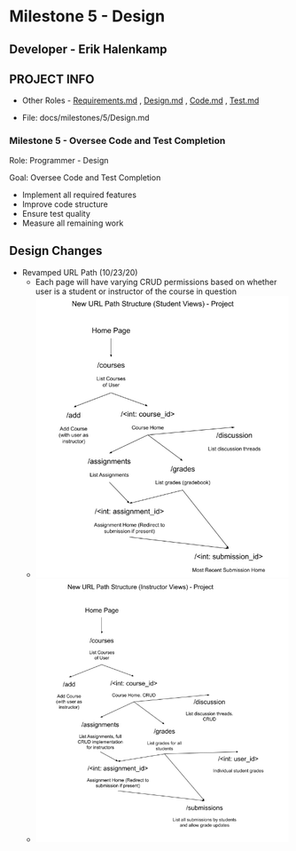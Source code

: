 # Milestone 5 - Design

## Developer - Erik Halenkamp
## PROJECT INFO


* Other Roles - [Requirements.md](Requirements.md)
, [Design.md](Design.md)
, [Code.md](Code.md)
, [Test.md](Test.md)



* File: docs/milestones/5/Design.md




### Milestone 5 - Oversee Code and Test Completion



Role: Programmer - Design

Goal: Oversee Code and Test Completion

* Implement all required features
* Improve code structure
* Ensure test quality
* Measure all remaining work



## Design Changes

* Revamped URL Path (10/23/20)
  * Each page will have varying CRUD permissions based on whether user is a student or instructor of the course in question
  * ![Revamped Student URL Path](/docs/milestones/5/studenturlrevamp.png)
  * ![Revamped Instructor URL Path](/docs/milestones/5/instructorurlrevamp.png)


